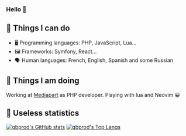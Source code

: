 ### Hello 👋

## 🔧 Things I can do

- 🖥️ Programming languages: PHP, JavaScript, Lua...
- 🖼️ Frameworks: Symfony, React...
- 🗣️ Human languages: French, English, Spanish and some Russian

## 💼 Things I am doing

Working at [Mediapart](https://www.mediapart.fr) as PHP developer.
Playing with lua and Neovim 😀

## 🧮 Useless statistics

[![gbprod's GitHub stats](https://github-readme-stats.vercel.app/api?username=gbprod&show_icons=true&count_private=true)](https://github.com/gbprod)
[![gbprod's Top Langs](https://github-readme-stats.vercel.app/api/top-langs/?username=gbprod&langs_count=8)](https://github.com/gbprod)
